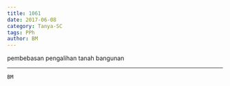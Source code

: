 ```yaml
---
title: 1061
date: 2017-06-08
category: Tanya-SC
tags: PPh
author: BM
---
```


pembebasan pengalihan tanah bangunan

---



`BM`
